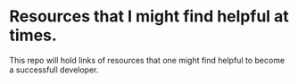# Resources that I might find helpful at times.

This repo will hold links of resources that one might find helpful to become a successfull developer.
